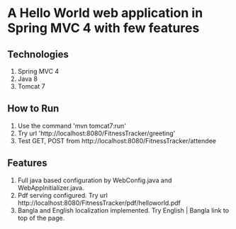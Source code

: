 # A Hello World web application in Spring MVC 4 with few features

## Technologies

1. Spring MVC 4
2. Java 8
3. Tomcat 7

## How to Run

1. Use the command 'mvn tomcat7:run'
2. Try url 'http://localhost:8080/FitnessTracker/greeting'
3. Test GET, POST from http://localhost:8080/FitnessTracker/attendee

## Features

1. Full java based configuration by WebConfig.java and WebAppInitializer.java.
2. Pdf serving configured. Try url http://localhost:8080/FitnessTracker/pdf/helloworld.pdf
3. Bangla and English localization implemented. Try English | Bangla link to top of the page.
